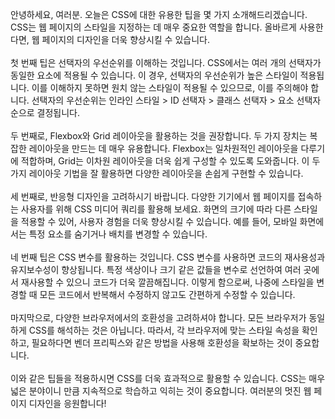 <p>안녕하세요, 여러분. 오늘은 CSS에 대한 유용한 팁을 몇 가지 소개해드리겠습니다. CSS는 웹 페이지의 스타일을 지정하는 데 매우 중요한 역할을 합니다. 올바르게 사용한다면, 웹 페이지의 디자인을 더욱 향상시킬 수 있습니다.<br /><br />첫 번째 팁은 선택자의 우선순위를 이해하는 것입니다. CSS에서는 여러 개의 선택자가 동일한 요소에 적용될 수 있습니다. 이 경우, 선택자의 우선순위가 높은 스타일이 적용됩니다. 이를 이해하지 못하면 원치 않는 스타일이 적용될 수 있으므로, 이를 주의해야 합니다. 선택자의 우선순위는 인라인 스타일 &gt; ID 선택자 &gt; 클래스 선택자 &gt; 요소 선택자 순으로 결정됩니다.<br /><br />두 번째로, Flexbox와 Grid 레이아웃을 활용하는 것을 권장합니다. 두 가지 장치는 복잡한 레이아웃을 만드는 데 매우 유용합니다. Flexbox는 일차원적인 레이아웃을 다루기에 적합하며, Grid는 이차원 레이아웃을 더욱 쉽게 구성할 수 있도록 도와줍니다. 이 두 가지 레이아웃 기법을 잘 활용하면 다양한 레이아웃을 손쉽게 구현할 수 있습니다.<br /><br />세 번째로, 반응형 디자인을 고려하시기 바랍니다. 다양한 기기에서 웹 페이지를 접속하는 사용자를 위해 CSS 미디어 쿼리를 활용해 보세요. 화면의 크기에 따라 다른 스타일을 적용할 수 있어, 사용자 경험을 더욱 향상시킬 수 있습니다. 예를 들어, 모바일 화면에서는 특정 요소를 숨기거나 배치를 변경할 수 있습니다.<br /><br />네 번째 팁은 CSS 변수를 활용하는 것입니다. CSS 변수를 사용하면 코드의 재사용성과 유지보수성이 향상됩니다. 특정 색상이나 크기 같은 값들을 변수로 선언하여 여러 곳에서 재사용할 수 있으니 코드가 더욱 깔끔해집니다. 이렇게 함으로써, 나중에 스타일을 변경할 때 모든 코드에서 반복해서 수정하지 않고도 간편하게 수정할 수 있습니다.<br /><br />마지막으로, 다양한 브라우저에서의 호환성을 고려하셔야 합니다. 모든 브라우저가 동일하게 CSS를 해석하는 것은 아닙니다. 따라서, 각 브라우저에 맞는 스타일 속성을 확인하고, 필요하다면 벤더 프리픽스와 같은 방법을 사용해 호환성을 확보하는 것이 중요합니다.<br /><br />이와 같은 팁들을 적용하시면 CSS를 더욱 효과적으로 활용할 수 있습니다. CSS는 매우 넓은 분야이니 만큼 지속적으로 학습하고 익히는 것이 중요합니다. 여러분의 멋진 웹 페이지 디자인을 응원합니다!</p>